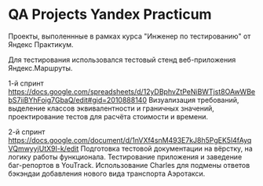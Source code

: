 # QA Projects Yandex Practicum
Проекты, выполеннные в рамках курса "Инженер по тестированию" от Яндекс Практикум.

Для тестирования использовался тестовый стенд веб-приложения Яндекс.Маршруты.

1-й спринт https://docs.google.com/spreadsheets/d/12yDBphvZtPeNiBWTjst8OAwWBebS7iiBYhFoig7GbaQ/edit#gid=2010888140
Визуализация требований, выделение классов эквивалентности и граничных значений, проектирование тестов для расчёта стоимости и времени.

2-й спринт https://docs.google.com/document/d/1nVXf4snM493E7kJ8h5PgEK5l4fAyqVQmwyyjUtX9I-k/edit
Подготовка тестовой документации на вёрстку, на логику работы функционала. Тестирование приложения и заведение баг-репортов в YouTrack.
Использование Charles для подмены ответов бэкэндаи добавления нового вида транспорта Аэротакси.
